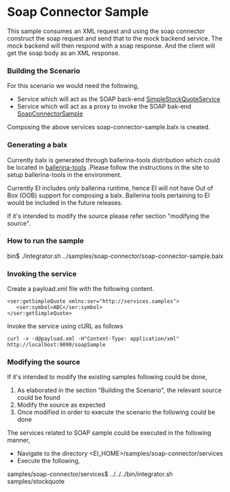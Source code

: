 # Soap Connector Sample

This sample consumes an XML request and using the soap connector construct the soap request and send that to the mock backend service.
The mock backend will then respond with a soap response.
And the client will get the soap body as an XML response.

### Building the Scenario

For this scenario we would need the following,

- Service which will act as the SOAP back-end 
[SimpleStockQuoteService](services/samples/stockquote/SimpleStockQuoteService.bal)  
- Service which will act as a proxy to invoke the SOAP bak-end 
[SoapConnectorSample](services/samples/queue/TravelRequestGateway.bal)  

Composing the above services soap-connector-sample.balx is created.

### Generating a balx

Currently balx is generated through ballerina-tools distribution which could be located in 
[ballerina-tools](https://ballerinalang.org/downloads/)
.Please follow the instructions in the site to setup ballerina-tools in the environment. 

Currently EI includes only ballerina runtime, hence EI will not have Out of Box (OOB) support for composing a balx. 
Ballerina tools pertaining to EI would be included in the future releases. 

If it's intended to modify the source please refer section "modifying the source".

### How to run the sample

bin$ ./integrator.sh ../samples/soap-connector/soap-connector-sample.balx

### Invoking the service
Create a payload.xml file with the following content.
```
<ser:getSimpleQuote xmlns:ser="http://services.samples">
   <ser:symbol>ABC</ser:symbol>
</ser:getSimpleQuote>
```
Invoke the service using cURL as follows
```
curl -v -d@payload.xml -H"Content-Type: application/xml" http://localhost:9090/soapSample
```

### Modifying the source

If it's intended to modify the existing samples following could be done,

1. As elaborated in the section "Building the Scenario", the relevant source could be found
2. Modify the source as expected 
3. Once modified in order to execute the scenario the following could be done

The services related to SOAP sample could be executed in the following manner,

- Navigate to the directory <EI_HOME>/samples/soap-connector/services
- Execute the following,

samples/soap-connector/services$ ../../../bin/integrator.sh samples/stockquote
